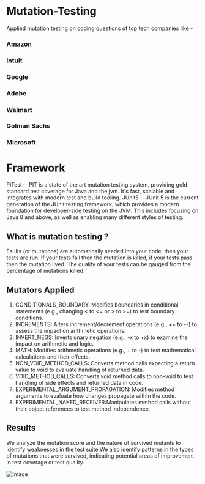 # Mutation-Testing
Applied mutation testing on coding questions of top tech companies like -
### Amazon
### Intuit
### Google
### Adobe
### Walmart
### Golman Sachs
### Microsoft

# Framework 
PiTest :- PIT is a state of the art mutation testing system, providing gold standard test coverage for Java and the jvm. It's fast, scalable and integrates with modern test and build tooling.
JUnit5 :- JUnit 5 is the current generation of the JUnit testing framework, which provides a modern foundation for developer-side testing on the JVM. This includes focusing on Java 8 and above, as well as enabling many different styles of testing.

## What is mutation testing ?
Faults (or mutations) are automatically seeded into your code, then your tests are run. If your tests fail then the mutation is killed, if your tests pass then the mutation lived.
The quality of your tests can be gauged from the percentage of mutations killed.

## Mutators Applied

1. CONDITIONALS_BOUNDARY: Modifies boundaries in conditional statements (e.g.,
changing < to <= or > to >=) to test boundary conditions.
2. INCREMENTS: Alters increment/decrement operations (e.g., ++ to --) to assess the impact
on arithmetic operations.
3. INVERT_NEGS: Inverts unary negation (e.g., -x to +x) to examine the impact on arithmetic
and logic.
4. MATH: Modifies arithmetic operations (e.g., + to -) to test mathematical calculations and their
effects.
5. NON_VOID_METHOD_CALLS: Converts method calls expecting a return value to void to
evaluate handling of returned data.
6. VOID_METHOD_CALLS: Converts void method calls to non-void to test handling of side
effects and returned data in code.
7. EXPERIMENTAL_ARGUMENT_PROPAGATION: Modifies method arguments to evaluate
how changes propagate within the code.
8. EXPERIMENTAL_NAKED_RECEIVER:Manipulates method calls without their object
references to test method independence.

## Results

We analyze the mutation score and the nature of survived mutants to identify weaknesses in
the test suite.We also identify patterns in the types of mutations that were survived, indicating
potential areas of improvement in test coverage or test quality.

![image](https://github.com/Yuvraj-Sharma-2000/Mutation-Testing/assets/111169758/ccfcc3cf-7571-4426-9e5a-46db14c8095c)

